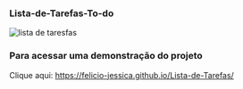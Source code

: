 ### Lista-de-Tarefas-To-do<br/>
![lista de taresfas](https://user-images.githubusercontent.com/63489212/235808966-d58ec4c3-da71-45b6-a8a6-4b77789f6b53.png)<br>

### Para acessar uma demonstração do  projeto<br/>
Clique aqui: https://felicio-jessica.github.io/Lista-de-Tarefas/

